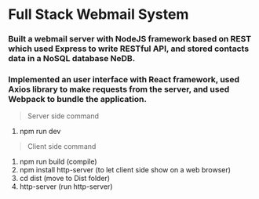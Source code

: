 # Full Stack Webmail System
### Built a webmail server with NodeJS framework based on REST which used Express to write RESTful API, and stored contacts data in a NoSQL database NeDB.
### Implemented an user interface with React framework, used Axios library to make requests from the server, and used Webpack to bundle the application.

> Server side command
1. npm run dev

> Client side command
1. npm run build (compile)
2. npm install http-server (to let client side show on a web browser)
3. cd dist (move to Dist folder) 
3. http-server (run http-server)
